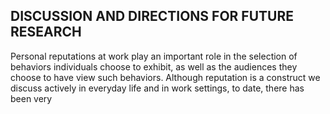 ## DISCUSSION AND DIRECTIONS FOR FUTURE RESEARCH

Personal reputations at work play an important role in the selection of behaviors individuals choose to exhibit, as well as the audiences they choose to have view such behaviors. Although reputation is a construct we discuss actively in everyday life and in work settings, to date, there has been very
